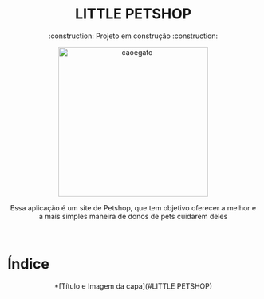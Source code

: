 <h1 align="center"> LITTLE PETSHOP </h1>
<p align="center">:construction: Projeto em construção :construction:</p>



<div align="center">
    <img width= 300px title="caoegato" src="https://github.com/Victor-Matoso/littlepetshop/assets/126249122/7471f9ea-c9d0-42c2-8f64-20b80f5c1c95"/>
<div>


<p> Essa aplicação é um site de Petshop, que tem objetivo oferecer a melhor e a mais simples maneira de donos de pets cuidarem deles </p>

<br>

<h1 align="left"> Índice </h1>


*[Título e Imagem da capa](#LITTLE PETSHOP)



